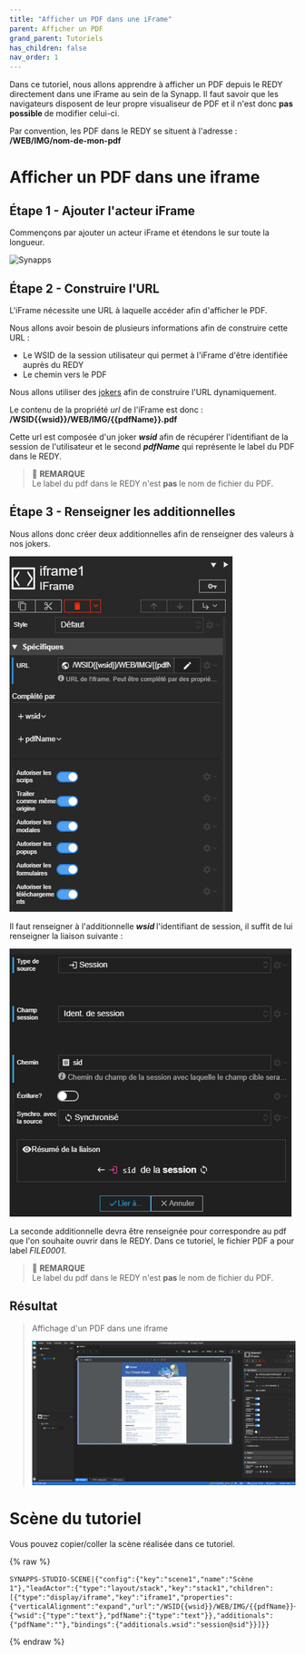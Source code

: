 ```yaml
---
title: "Afficher un PDF dans une iFrame"
parent: Afficher un PDF
grand_parent: Tutoriels
has_children: false
nav_order: 1
---
```


Dans ce tutoriel, nous allons apprendre à afficher un PDF depuis le REDY directement dans une iFrame au sein de la Synapp.
Il faut savoir que les navigateurs disposent de leur propre visualiseur de PDF et il n'est donc <b> pas possible </b> de modifier celui-ci.

Par convention, les PDF dans le REDY se situent à l'adresse : <b> /WEB/IMG/nom-de-mon-pdf </b>

# Afficher un PDF dans une iframe

## Étape 1 - Ajouter l'acteur iFrame

Commençons par ajouter un acteur iFrame et étendons le sur toute la longueur.

![Synapps](../../assets/tutorials/pdf/add-iframe.gif)

## Étape 2 - Construire l'URL

L'iFrame nécessite une URL à laquelle accéder afin d'afficher le PDF.

Nous allons avoir besoin de plusieurs informations afin de construire cette URL :

- Le WSID de la session utilisateur qui permet à l'iFrame d'être identifiée auprès du REDY
- Le chemin vers le PDF

Nous allons utiliser des [jokers](../tutorials/jokers-in-text.md) afin de construire l'URL dynamiquement.

Le contenu de la propriété _url_ de l'iFrame est donc : <b> /WSID\{\{wsid\}\}/WEB/IMG/\{\{pdfName\}\}.pdf </b>


Cette url est composée d'un joker  <b>_wsid_</b> afin de récupérer l'identifiant de la session de l'utilisateur et le second <b>_pdfName_</b> qui représente le label du PDF dans le REDY.

> 📌 **REMARQUE**<br>
Le label du pdf dans le REDY n'est <b> pas </b> le nom de fichier du PDF.

## Étape 3 - Renseigner les additionnelles

Nous allons donc créer deux additionnelles afin de renseigner des valeurs à nos jokers.

![Synapps](../../assets/tutorials/pdf/add-additionals-iframe.gif)


Il faut renseigner à l'additionnelle <b> _wsid_ </b> l'identifiant de session, il suffit de lui renseigner la liaison suivante :

![Synapps](../../assets/tutorials/pdf/wsid.png)

La seconde additionnelle devra être renseignée pour correspondre au pdf que l'on souhaite ouvrir dans le REDY.
Dans ce tutoriel, le fichier PDF a pour label *FILE0001*.

> 📌 **REMARQUE**<br>
Le label du pdf dans le REDY n'est <b> pas </b> le nom de fichier du PDF.

## Résultat

> Affichage d'un PDF dans une iframe
>
> ![Synapps](../../assets/tutorials/pdf/preview.png)

# Scène du tutoriel

Vous pouvez copier/coller la scène réalisée dans ce tutoriel.

{% raw %}
```
SYNAPPS-STUDIO-SCENE|{"config":{"key":"scene1","name":"Scène 1"},"leadActor":{"type":"layout/stack","key":"stack1","children":[{"type":"display/iframe","key":"iframe1","properties":{"verticalAlignment":"expand","url":"/WSID{{wsid}}/WEB/IMG/{{pdfName}}~pdf"},"additionalDefs":{"wsid":{"type":"text"},"pdfName":{"type":"text"}},"additionals":{"pdfName":""},"bindings":{"additionals.wsid":"session@sid"}}]}}
```
{% endraw %}
